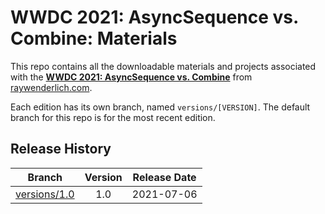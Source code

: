 # WWDC 2021: AsyncSequence vs. Combine: Materials

This repo contains all the downloadable materials and projects associated with the **[WWDC 2021: AsyncSequence vs. Combine](https://www.raywenderlich.com/library)** from [raywenderlich.com](https://www.raywenderlich.com).

Each edition has its own branch, named `versions/[VERSION]`. The default branch for this repo is for the most recent edition.

## Release History

| Branch                                                                                  | Version | Release Date |
| --------------------------------------------------------------------------------------- |:-------:|:------------:|
| [versions/1.0](https://github.com/raywenderlich/video-wwdc21ac-materials/tree/versions/1.0) | 1.0     | 2021-07-06   |
